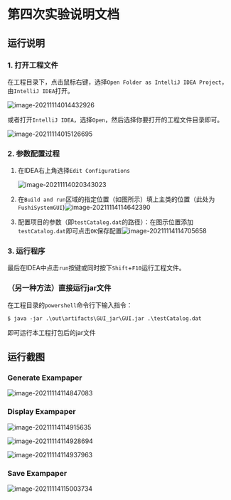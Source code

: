 # 第四次实验说明文档



## 运行说明



### 1. 打开工程文件

在工程目录下，点击鼠标右键，选择`Open Folder as IntelliJ IDEA Project`，由`IntelliJ IDEA`打开。

![image-20211114014432926](README.assets/image-20211114014432926.png)

或者打开`IntelliJ IDEA`，选择`Open`，然后选择你要打开的工程文件目录即可。

![image-20211114015126695](README.assets/image-20211114015126695.png)



### 2. 参数配置过程

1. 在IDEA右上角选择`Edit Configurations`

   ![image-20211114020343023](README.assets/image-20211114020343023.png)

2. 在`Build and run`区域的指定位置（如图所示）填上主类的位置（此处为`FushiSystemGUI`)![image-20211114114642390](README.assets/image-20211114114642390.png)



3. 配置项目的参数（即`testCatalog.dat`的路径）：在图示位置添加`testCatalog.dat`即可点击`OK`保存配置![image-20211114114705658](README.assets/image-20211114114705658.png)

### 3. 运行程序

最后在IDEA中点击`run`按键或同时按下`Shift`+`F10`运行工程文件。



### （另一种方法）直接运行jar文件

在工程目录的`powershell`命令行下输入指令：

``` shell
$ java -jar .\out\artifacts\GUI_jar\GUI.jar .\testCatalog.dat
```

即可运行本工程打包后的jar文件



## 运行截图

### Generate Exampaper

![image-20211114114847083](README.assets/image-20211114114847083.png)



### Display Exampaper

![image-20211114114915635](README.assets/image-20211114114915635.png)

![image-20211114114928694](README.assets/image-20211114114928694.png)

![image-20211114114937963](README.assets/image-20211114114937963.png)



### Save Exampaper

![image-20211114115003734](README.assets/image-20211114115003734.png)